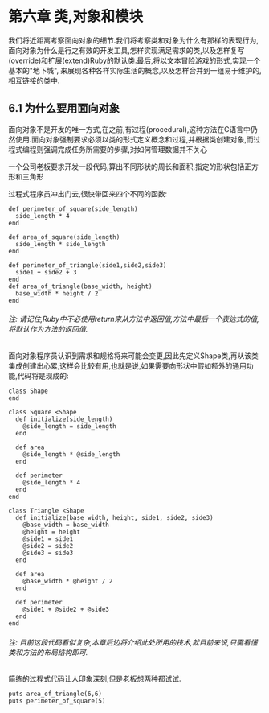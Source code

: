 # 第六章 类,对象和模块
我们将近距离考察面向对象的细节.我们将考察类和对象为什么有那样的表现行为,面向对象为什么是行之有效的开发工具,怎样实现满足需求的类,以及怎样复写(override)和扩展(extend)Ruby的默认类.最后,将以文本冒险游戏的形式,实现一个基本的"地下城", 来展现各种各样实际生活的概念,以及怎样合并到一组易于维护的,相互链接的类中.

## 6.1 为什么要用面向对象
面向对象不是开发的唯一方式,在之前,有过程(procedural),这种方法在C语言中仍然使用.面向对象强制要求必须以类的形式定义概念和过程,并根据类创建对象,而过程式编程则强调完成任务所需要的步骤,对如何管理数据并不关心

一个公司老板要求开发一段代码,算出不同形状的周长和面积,指定的形状包括正方形和三角形

过程式程序员冲出门去,很快带回来四个不同的函数:
    
    def perimeter_of_square(side_length)
      side_length * 4
    end

    def area_of_square(side_length)
      side_length * side_length
    end

    def perimeter_of_triangle(side1,side2,side3)
      side1 + side2 + 3
    end
    def area_of_triangle(base_width, height)
      base_width * height / 2
    end

###### 注: 请记住,Ruby中不必使用return来从方法中返回值,方法中最后一个表达式的值,将默认作为方法的返回值.

面向对象程序员认识到需求和规格将来可能会变更,因此先定义Shape类,再从该类集成创建出心累,这样会比较有用,也就是说,如果需要向形状中假如额外的通用功能,代码将是现成的:

    class Shape
    end

    class Square <Shape
      def initialize(side_length)
        @side_length = side_length
      end

      def area
        @side_length * @side_length
      end

      def perimeter
        @side_length * 4
      end
    end

    class Triangle <Shape
      def initialize(base_width, height, side1, side2, side3)
        @base_width = base_width
        @height = height
        @side1 = side1
        @side2 = side2
        @side3 = side3
      end

      def area
        @base_width * @height / 2
      end

      def perimeter
        @side1 + @side2 + @side3
      end
    end

###### 注: 目前这段代码看似复杂,本章后边将介绍此处所用的技术,就目前来说,只需看懂类和方法的布局结构即可.

简练的过程式代码让人印象深刻,但是老板想两种都试试.

    puts area_of_triangle(6,6)
    puts perimeter_of_square(5)

